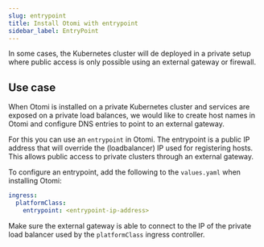 ```yaml
---
slug: entrypoint
title: Install Otomi with entrypoint
sidebar_label: EntryPoint
---
```


In some cases, the Kubernetes cluster will de deployed in a private setup where public access is only possible using an external gateway or firewall.

## Use case

When Otomi is installed on a private Kubernetes cluster and services are exposed on a private load balances, we would like to create host names in Otomi and configure DNS entries to point to an external gateway.

For this you can use an `entrypoint` in Otomi. The entrypoint is a public IP address that will override the (loadbalancer) IP used for registering hosts. This allows public access to private clusters through an external gateway.

To configure an entrypoint, add the following to the `values.yaml` when installing Otomi:

```yaml
ingress:
  platformClass:
    entrypoint: <entrypoint-ip-address>
```

Make sure the external gateway is able to connect to the IP of the private load balancer used by the `platformClass` ingress controller.